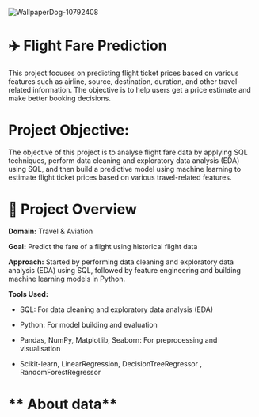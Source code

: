 
![WallpaperDog-10792408](https://github.com/user-attachments/assets/c2e2ab27-5429-4422-a76b-366ed773e408)

# ✈️ **Flight Fare Prediction**


This project focuses on predicting flight ticket prices based on various features such as airline, source, destination, duration, and other travel-related information. The objective is to help users get a price estimate and make better booking decisions.

# Project Objective:
The objective of this project is to analyse flight fare data by applying SQL techniques, perform data cleaning and exploratory data analysis (EDA) using SQL, and then build a predictive model using machine learning to estimate flight ticket prices based on various travel-related features.

# 📌 **Project Overview**
**Domain:** Travel & Aviation

**Goal:** Predict the fare of a flight using historical flight data

**Approach:** Started by performing data cleaning and exploratory data analysis (EDA) using SQL, followed by feature engineering and building machine learning models in Python.

**Tools Used:**

- SQL: For data cleaning and exploratory data analysis (EDA)

- Python: For model building and evaluation

- Pandas, NumPy, Matplotlib, Seaborn: For preprocessing and visualisation

- Scikit-learn, LinearRegression, DecisionTreeRegressor , RandomForestRegressor

# ** About data**



